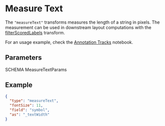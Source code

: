 # Measure Text

The `"measureText"` transforms measures the length of a string in pixels. The
measurement can be used in downstream layout computations with the
[filterScoredLabels](./filter-scored-labels.md) transform.

For an usage example, check the [Annotation
Tracks](https://observablehq.com/@tuner/annotation-tracks?collection=@tuner/genomespy)
notebook.

## Parameters

SCHEMA MeasureTextParams

## Example

```json
{
  "type": "measureText",
  "fontSize": 11,
  "field": "symbol",
  "as": "_textWidth"
}
```

